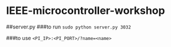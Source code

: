 # IEEE-microcontroller-workshop

##server.py
###to run
`sudo python server.py 3032`

###to use
`<PI_IP>:<PI_PORT>/?name=<name>`
